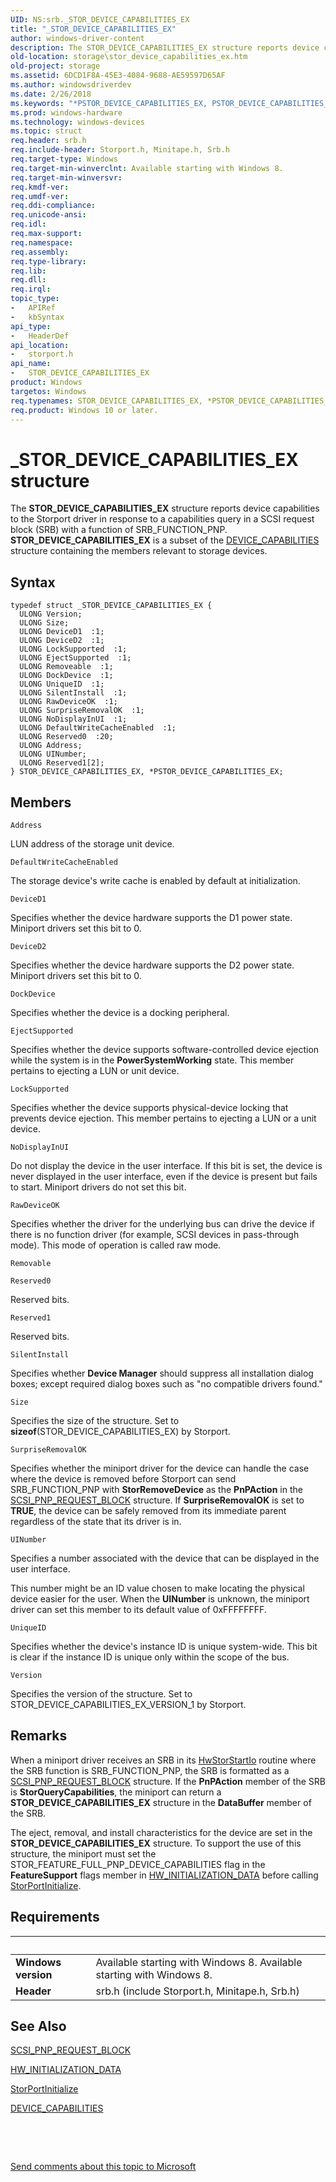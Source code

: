 ```yaml
---
UID: NS:srb._STOR_DEVICE_CAPABILITIES_EX
title: "_STOR_DEVICE_CAPABILITIES_EX"
author: windows-driver-content
description: The STOR_DEVICE_CAPABILITIES_EX structure reports device capabilities to the Storport driver in response to a capabilities query in a SCSI request block (SRB) with a function of SRB_FUNCTION_PNP.
old-location: storage\stor_device_capabilities_ex.htm
old-project: storage
ms.assetid: 6DCD1F8A-45E3-4084-9688-AE59597D65AF
ms.author: windowsdriverdev
ms.date: 2/26/2018
ms.keywords: "*PSTOR_DEVICE_CAPABILITIES_EX, PSTOR_DEVICE_CAPABILITIES_EX, PSTOR_DEVICE_CAPABILITIES_EX structure pointer [Storage Devices], STOR_DEVICE_CAPABILITIES_EX, STOR_DEVICE_CAPABILITIES_EX structure [Storage Devices], _STOR_DEVICE_CAPABILITIES_EX, storage.stor_device_capabilities_ex, storport/PSTOR_DEVICE_CAPABILITIES_EX, storport/STOR_DEVICE_CAPABILITIES_EX"
ms.prod: windows-hardware
ms.technology: windows-devices
ms.topic: struct
req.header: srb.h
req.include-header: Storport.h, Minitape.h, Srb.h
req.target-type: Windows
req.target-min-winverclnt: Available starting with Windows 8.
req.target-min-winversvr: 
req.kmdf-ver: 
req.umdf-ver: 
req.ddi-compliance: 
req.unicode-ansi: 
req.idl: 
req.max-support: 
req.namespace: 
req.assembly: 
req.type-library: 
req.lib: 
req.dll: 
req.irql: 
topic_type:
-	APIRef
-	kbSyntax
api_type:
-	HeaderDef
api_location:
-	storport.h
api_name:
-	STOR_DEVICE_CAPABILITIES_EX
product: Windows
targetos: Windows
req.typenames: STOR_DEVICE_CAPABILITIES_EX, *PSTOR_DEVICE_CAPABILITIES_EX
req.product: Windows 10 or later.
---
```


# _STOR_DEVICE_CAPABILITIES_EX structure
The <b>STOR_DEVICE_CAPABILITIES_EX</b> structure reports device capabilities to the Storport driver in response to a capabilities query in a SCSI request block (SRB) with a function of SRB_FUNCTION_PNP.<b> STOR_DEVICE_CAPABILITIES_EX</b> is a subset of the <a href="..\wdm\ns-wdm-_device_capabilities.md">DEVICE_CAPABILITIES</a> structure containing the members relevant to storage devices.

## Syntax
````
typedef struct _STOR_DEVICE_CAPABILITIES_EX {
  ULONG Version;
  ULONG Size;
  ULONG DeviceD1  :1;
  ULONG DeviceD2  :1;
  ULONG LockSupported  :1;
  ULONG EjectSupported  :1;
  ULONG Removeable  :1;
  ULONG DockDevice  :1;
  ULONG UniqueID  :1;
  ULONG SilentInstall  :1;
  ULONG RawDeviceOK  :1;
  ULONG SurpriseRemovalOK  :1;
  ULONG NoDisplayInUI  :1;
  ULONG DefaultWriteCacheEnabled  :1;
  ULONG Reserved0  :20;
  ULONG Address;
  ULONG UINumber;
  ULONG Reserved1[2];
} STOR_DEVICE_CAPABILITIES_EX, *PSTOR_DEVICE_CAPABILITIES_EX;
````

## Members


`Address`

LUN address of the storage unit device.

`DefaultWriteCacheEnabled`

The storage device's write cache is enabled by default at initialization.

`DeviceD1`

Specifies whether the device hardware supports the D1 power state. Miniport drivers set this bit to 0.

`DeviceD2`

Specifies whether the device hardware supports the D2 power state. Miniport drivers set this bit to 0.

`DockDevice`

Specifies whether the device is a docking peripheral.

`EjectSupported`

Specifies whether the device supports software-controlled device ejection while the system is in the <b>PowerSystemWorking</b> state. This member pertains to ejecting a LUN or unit device.

`LockSupported`

Specifies whether the device supports physical-device locking that prevents device ejection. This member pertains to ejecting a LUN or a unit device.

`NoDisplayInUI`

Do not display the device in the user interface. If this bit is set, the device is never displayed in the user interface, even if the device is present but fails to start. Miniport drivers do not set this bit.

`RawDeviceOK`

Specifies whether the driver for the underlying bus can drive the device if there is no function driver (for example, SCSI devices in pass-through mode). This mode of operation is called raw mode.

`Removable`



`Reserved0`

Reserved bits.

`Reserved1`

Reserved bits.

`SilentInstall`

Specifies whether <b>Device Manager</b> should suppress all installation dialog boxes; except required dialog boxes such as "no compatible drivers found."

`Size`

Specifies the size of the structure. Set to <b>sizeof</b>(STOR_DEVICE_CAPABILITIES_EX) by Storport.

`SurpriseRemovalOK`

Specifies whether the miniport driver for the device can handle the case where the device is removed before Storport can send SRB_FUNCTION_PNP with <b>StorRemoveDevice</b> as the <b>PnPAction</b> in the <a href="..\minitape\ns-minitape-_scsi_pnp_request_block.md">SCSI_PNP_REQUEST_BLOCK</a> structure. If <b>SurpriseRemovalOK</b> is set to <b>TRUE</b>, the device can be safely removed from its immediate parent regardless of the state that its driver is in.

`UINumber`

Specifies a number associated with the device that can be displayed in the user interface. 

This number might be an ID value chosen to make locating the physical device easier for the user. When the <b>UINumber</b> is unknown, the miniport driver can set this member to its default value of 0xFFFFFFFF.

`UniqueID`

Specifies whether the device's instance ID is unique system-wide. This bit is clear if the instance ID is unique only within the scope of the bus.

`Version`

Specifies the version of the structure. Set to STOR_DEVICE_CAPABILITIES_EX_VERSION_1 by Storport.

## Remarks
When a miniport driver receives an SRB in its <a href="..\storport\nc-storport-hw_startio.md">HwStorStartIo</a> routine where the SRB function is SRB_FUNCTION_PNP, the SRB is formatted as a <a href="..\minitape\ns-minitape-_scsi_pnp_request_block.md">SCSI_PNP_REQUEST_BLOCK</a> structure. If the <b>PnPAction</b> member of the SRB is <b>StorQueryCapabilities</b>, the miniport can return a <b>STOR_DEVICE_CAPABILITIES_EX</b> structure in the <b>DataBuffer</b> member of the SRB.

The eject, removal, and install characteristics for the device are set in the <b>STOR_DEVICE_CAPABILITIES_EX</b> structure. To support the use of this structure, the miniport must set the  STOR_FEATURE_FULL_PNP_DEVICE_CAPABILITIES flag in the  <b>FeatureSupport</b> flags member in <a href="..\storport\ns-storport-_hw_initialization_data.md">HW_INITIALIZATION_DATA</a> before calling <a href="..\storport\nf-storport-storportinitialize.md">StorPortInitialize</a>.

## Requirements
| &nbsp; | &nbsp; |
| ---- |:---- |
| **Windows version** | Available starting with Windows 8. Available starting with Windows 8. |
| **Header** | srb.h (include Storport.h, Minitape.h, Srb.h) |

## See Also

<a href="..\minitape\ns-minitape-_scsi_pnp_request_block.md">SCSI_PNP_REQUEST_BLOCK</a>



<a href="..\storport\ns-storport-_hw_initialization_data.md">HW_INITIALIZATION_DATA</a>



<a href="..\storport\nf-storport-storportinitialize.md">StorPortInitialize</a>



<a href="..\wdm\ns-wdm-_device_capabilities.md">DEVICE_CAPABILITIES</a>



 

 

<a href="mailto:wsddocfb@microsoft.com?subject=Documentation%20feedback [storage\storage]:%20STOR_DEVICE_CAPABILITIES_EX structure%20 RELEASE:%20(2/26/2018)&amp;body=%0A%0APRIVACY STATEMENT%0A%0AWe use your feedback to improve the documentation. We don't use your email address for any other purpose, and we'll remove your email address from our system after the issue that you're reporting is fixed. While we're working to fix this issue, we might send you an email message to ask for more info. Later, we might also send you an email message to let you know that we've addressed your feedback.%0A%0AFor more info about Microsoft's privacy policy, see http://privacy.microsoft.com/en-us/default.aspx." title="Send comments about this topic to Microsoft">Send comments about this topic to Microsoft</a>